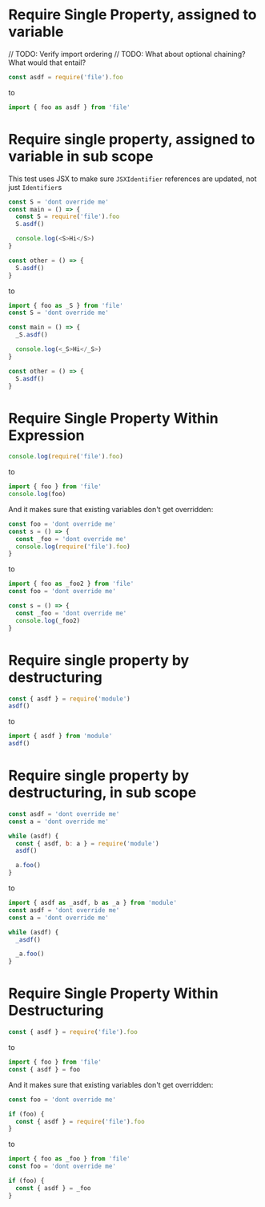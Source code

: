 # Require Single Property, assigned to variable

// TODO: Verify import ordering
// TODO: What about optional chaining? What would that entail?

```js
const asdf = require('file').foo
```

to

```js
import { foo as asdf } from 'file'
```

# Require single property, assigned to variable in sub scope

This test uses JSX to make sure `JSXIdentifier` references are updated, not just `Identifier`s

```js
const S = 'dont override me'
const main = () => {
  const S = require('file').foo
  S.asdf()

  console.log(<S>Hi</S>)
}

const other = () => {
  S.asdf()
}
```

to

```js
import { foo as _S } from 'file'
const S = 'dont override me'

const main = () => {
  _S.asdf()

  console.log(<_S>Hi</_S>)
}

const other = () => {
  S.asdf()
}
```

# Require Single Property Within Expression

```js
console.log(require('file').foo)
```

to

```js
import { foo } from 'file'
console.log(foo)
```

And it makes sure that existing variables don't get overridden:

```js
const foo = 'dont override me'
const s = () => {
  const _foo = 'dont override me'
  console.log(require('file').foo)
}
```

to

```js
import { foo as _foo2 } from 'file'
const foo = 'dont override me'

const s = () => {
  const _foo = 'dont override me'
  console.log(_foo2)
}
```

# Require single property by destructuring

```js
const { asdf } = require('module')
asdf()
```

to

```js
import { asdf } from 'module'
asdf()
```

# Require single property by destructuring, in sub scope

```js
const asdf = 'dont override me'
const a = 'dont override me'

while (asdf) {
  const { asdf, b: a } = require('module')
  asdf()

  a.foo()
}
```

to

```js
import { asdf as _asdf, b as _a } from 'module'
const asdf = 'dont override me'
const a = 'dont override me'

while (asdf) {
  _asdf()

  _a.foo()
}
```

# Require Single Property Within Destructuring

```js
const { asdf } = require('file').foo
```

to

```js
import { foo } from 'file'
const { asdf } = foo
```

And it makes sure that existing variables don't get overridden:

```js
const foo = 'dont override me'

if (foo) {
  const { asdf } = require('file').foo
}
```

to

```js
import { foo as _foo } from 'file'
const foo = 'dont override me'

if (foo) {
  const { asdf } = _foo
}
```
